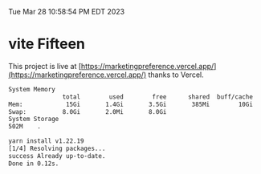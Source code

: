 Tue Mar 28 10:58:54 PM EDT 2023

# vite Fifteen


This project is live at [https://marketingpreference.vercel.app/](https://marketingpreference.vercel.app/) thanks to Vercel.

```bash
System Memory
               total        used        free      shared  buff/cache   available
Mem:            15Gi       1.4Gi       3.5Gi       385Mi        10Gi        13Gi
Swap:          8.0Gi       2.0Mi       8.0Gi
System Storage
502M	.
```
```bash
yarn install v1.22.19
[1/4] Resolving packages...
success Already up-to-date.
Done in 0.12s.
```
